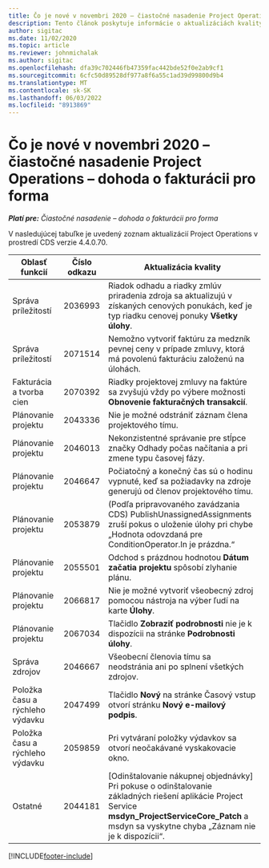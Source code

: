 ```yaml
---
title: Čo je nové v novembri 2020 – čiastočné nasadenie Project Operations – dohoda o fakturácii pro forma
description: Tento článok poskytuje informácie o aktualizáciách kvality, ktoré sú k dispozícii v čiastočnom nasadení Project Operations – dohoda o fakturácii pro forma z novembra 2020.
author: sigitac
ms.date: 11/02/2020
ms.topic: article
ms.reviewer: johnmichalak
ms.author: sigitac
ms.openlocfilehash: dfa39c702446fb47359fac442bde52f0e2ab9cf1
ms.sourcegitcommit: 6cfc50d89528df977a8f6a55c1ad39d99800d9b4
ms.translationtype: MT
ms.contentlocale: sk-SK
ms.lasthandoff: 06/03/2022
ms.locfileid: "8913869"
---
```

# <a name="whats-new-november-2020---project-operations-lite-deployment---deal-to-proforma-invoicing"></a>Čo je nové v novembri 2020 – čiastočné nasadenie Project Operations – dohoda o fakturácii pro forma

_**Platí pre:** Čiastočné nasadenie – dohoda o fakturácii pro forma_

V nasledujúcej tabuľke je uvedený zoznam aktualizácií Project Operations v prostredí CDS verzie 4.4.0.70.

| Oblasť funkcií                 | Číslo odkazu | Aktualizácia kvality                                                                                                                                                                    |
|------------------------------|------------------|-----------------------------------------------------------------------------------------------------------------------------------------------------------------------------------|
|  Správa príležitostí       | 2036993          | Riadok odhadu a riadky zmlúv priradenia zdroja sa aktualizujú v získaných cenových ponukách, keď je typ riadku cenovej ponuky **Všetky úlohy**.                                                 |
|  Správa príležitostí       | 2071514          | Nemožno vytvoriť faktúru za medzník pevnej ceny v prípade zmluvy, ktorá má povolenú fakturáciu založenú na úlohách.                                                                          |
| Fakturácia a tvorba cien          | 2070392          | Riadky projektovej zmluvy na faktúre sa zvyšujú vždy po výbere možnosti **Obnovenie fakturačných transakcií**.                                                                       |
| Plánovanie projektu             | 2043336          | Nie je možné odstrániť záznam člena projektového tímu.                                                                                                                                    |
| Plánovanie projektu             | 2046013          | Nekonzistentné správanie pre stĺpce značky Odhady počas načítania a pri zmene typu časovej fázy.                                                                                   |
| Plánovanie projektu             | 2046647          | Počiatočný a konečný čas sú o hodinu vypnuté, keď sa požiadavky na zdroje generujú od členov projektového tímu.                                                                      |
| Plánovanie projektu             | 2053879          | (Podľa pripravovaného zavádzania CDS) PublishUnassignedAssignments zruší pokus o uloženie úlohy pri chybe „Hodnota odovzdaná pre ConditionOperator.In je prázdna.“ |
| Plánovanie projektu             | 2055501          | Odchod s prázdnou hodnotou **Dátum začatia projektu** spôsobí zlyhanie plánu.                                                                                                      |
| Plánovanie projektu             | 2066817          | Nie je možné vytvoriť všeobecný zdroj pomocou nástroja na výber ľudí na karte **Úlohy**.                                                                                               |
| Plánovanie projektu             | 2067034          | Tlačidlo **Zobraziť podrobnosti** nie je k dispozícii na stránke **Podrobnosti úlohy**.                                                                                                         |
| Správa zdrojov          | 2046667          | Všeobecní členovia tímu sa neodstránia ani po splnení všetkých zdrojov.                                                                                                     |
| Položka času a rýchleho výdavku | 2047499          | Tlačidlo **Nový** na stránke Časový vstup otvorí stránku **Nový e-mailový podpis**.                                                                                               |
| Položka času a rýchleho výdavku | 2059859          | Pri vytváraní položky výdavkov sa otvorí neočakávané vyskakovacie okno.                                                                                                                         |
| Ostatné                        | 2044181          | [Odinštalovanie nákupnej objednávky] Pri pokuse o odinštalovanie základných riešení aplikácie Project Service **msdyn_ProjectServiceCore_Patch** a msdyn sa vyskytne chyba „Záznam nie je k dispozícii“.        |


[!INCLUDE[footer-include](../../includes/footer-banner.md)]